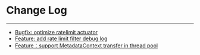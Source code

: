 # Change Log
---

- [Bugfix: optimize ratelimit actuator](https://github.com/Tencent/spring-cloud-tencent/pull/413)
- [Feature: add rate limit filter debug log](https://github.com/Tencent/spring-cloud-tencent/pull/417)
- [Feature：support MetadataContext transfer in thread pool](https://github.com/Tencent/spring-cloud-tencent/pull/422)
